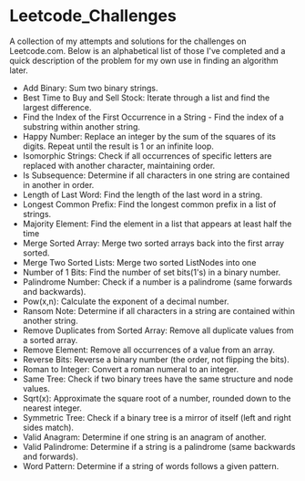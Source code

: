 # Leetcode_Challenges
A collection of my attempts and solutions for the challenges on Leetcode.com. Below is an alphabetical list of those I've completed
and a quick description of the problem for my own use in finding an algorithm later.

- Add Binary: Sum two binary strings.
- Best Time to Buy and Sell Stock: Iterate through a list and find the largest difference.
- Find the Index of the First Occurrence in a String - Find the index of a substring within another string.
- Happy Number: Replace an integer by the sum of the squares of its digits. Repeat until the result is 1 or an infinite loop.
- Isomorphic Strings: Check if all occurrences of specific letters are replaced with another character, maintaining order.
- Is Subsequence: Determine if all characters in one string are contained in another in order.
- Length of Last Word: Find the length of the last word in a string.
- Longest Common Prefix: Find the longest common prefix in a list of strings.
- Majority Element: Find the element in a list that appears at least half the time
- Merge Sorted Array: Merge two sorted arrays back into the first array sorted.
- Merge Two Sorted Lists: Merge two sorted ListNodes into one
- Number of 1 Bits: Find the number of set bits(1's) in a binary number.
- Palindrome Number: Check if a number is a palindrome (same forwards and backwards).
- Pow(x,n): Calculate the exponent of a decimal number.
- Ransom Note: Determine if all characters in a string are contained within another string.
- Remove Duplicates from Sorted Array: Remove all duplicate values from a sorted array.
- Remove Element: Remove all occurrences of a value from an array.
- Reverse Bits: Reverse a binary number (the order, not flipping the bits).
- Roman to Integer: Convert a roman numeral to an integer.
- Same Tree: Check if two binary trees have the same structure and node values.
- Sqrt(x): Approximate the square root of a number, rounded down to the nearest integer.
- Symmetric Tree: Check if a binary tree is a mirror of itself (left and right sides match).
- Valid Anagram: Determine if one string is an anagram of another.
- Valid Palindrome: Determine if a string is a palindrome (same backwards and forwards).
- Word Pattern: Determine if a string of words follows a given pattern.
